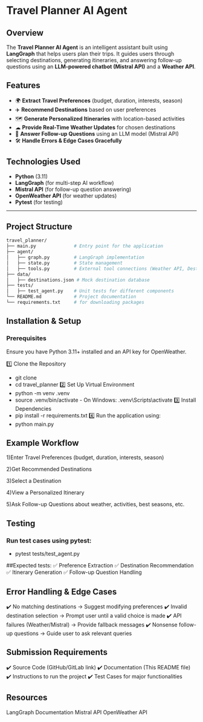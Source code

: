 # Travel Planner AI Agent

## Overview
The **Travel Planner AI Agent** is an intelligent assistant built using **LangGraph** that helps users plan their trips. It guides users through selecting destinations, generating itineraries, and answering follow-up questions using an **LLM-powered chatbot (Mistral API)** and a **Weather API**.

## Features
- 🌍 **Extract Travel Preferences** (budget, duration, interests, season)
- ✈️ **Recommend Destinations** based on user preferences
- 🗺 **Generate Personalized Itineraries** with location-based activities
- ☁ **Provide Real-Time Weather Updates** for chosen destinations
- 💬 **Answer Follow-up Questions** using an LLM model (Mistral API)
- 🛠 **Handle Errors & Edge Cases Gracefully**

## Technologies Used
- **Python** (3.11)
- **LangGraph** (for multi-step AI workflow)
- **Mistral API** (for follow-up question answering)
- **OpenWeather API** (for weather updates)
- **Pytest** (for testing)

---

## Project Structure
```bash
travel_planner/
├── main.py              # Entry point for the application
├── agent/
│   ├── graph.py         # LangGraph implementation
│   ├── state.py         # State management
│   ├── tools.py         # External tool connections (Weather API, Destination Loader)
├── data/
│   ├── destinations.json # Mock destination database
├── tests/
│   ├── test_agent.py    # Unit tests for different components
└── README.md            # Project documentation
└── requirements.txt     # for downloading packages
```
## Installation & Setup
### Prerequisites
Ensure you have Python 3.11+ installed and an API key for OpenWeather.

1️⃣ Clone the Repository
- git clone <your-repository-url>
- cd travel_planner
2️⃣ Set Up Virtual Environment
- python -m venv .venv
- source .venv/bin/activate  - On Windows: .venv\Scripts\activate
3️⃣ Install Dependencies
- pip install -r requirements.txt
4️⃣ Run the application using:
- python main.py


## Example Workflow
1)Enter Travel Preferences (budget, duration, interests, season)

2)Get Recommended Destinations

3)Select a Destination

4)View a Personalized Itinerary

5)Ask Follow-up Questions about weather, activities, best seasons, etc.

## Testing

### Run test cases using pytest:
- pytest tests/test_agent.py

##Expected tests:
✅ Preference Extraction
✅ Destination Recommendation
✅ Itinerary Generation
✅ Follow-up Question Handling


## Error Handling & Edge Cases
✔️ No matching destinations → Suggest modifying preferences
✔️ Invalid destination selection → Prompt user until a valid choice is made
✔️ API failures (Weather/Mistral) → Provide fallback messages
✔️ Nonsense follow-up questions → Guide user to ask relevant queries

## Submission Requirements
✔️ Source Code (GitHub/GitLab link)
✔️ Documentation (This README file)
✔️ Instructions to run the project
✔️ Test Cases for major functionalities

## Resources
LangGraph Documentation
Mistral API
OpenWeather API


